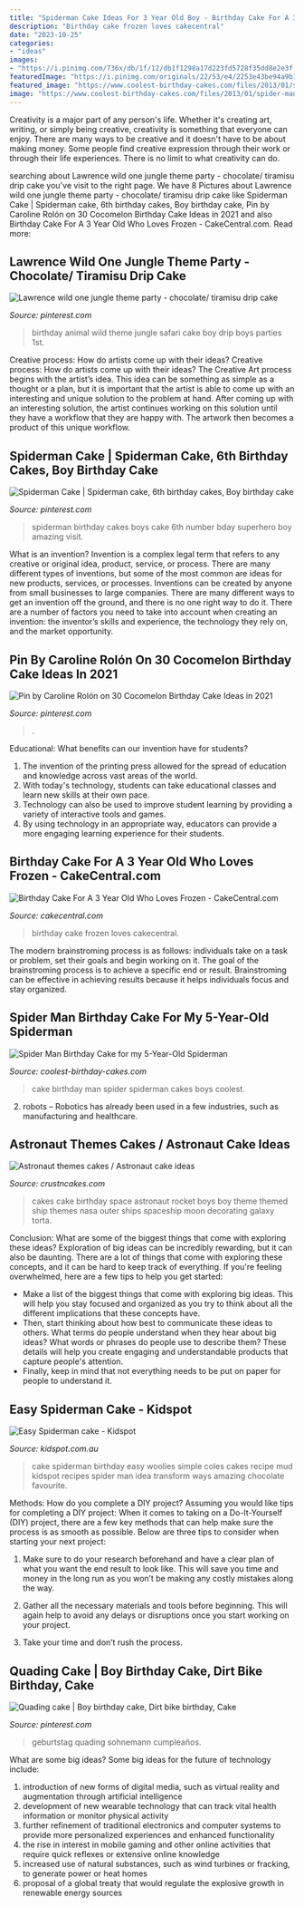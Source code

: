 ```yaml
---
title: "Spiderman Cake Ideas For 3 Year Old Boy - Birthday Cake For A 3 Year Old Who Loves Frozen"
description: "Birthday cake frozen loves cakecentral"
date: "2023-10-25"
categories:
- "ideas"
images:
- "https://i.pinimg.com/736x/db/1f/12/db1f1298a17d223fd5728f35dd8e2e3f.jpg"
featuredImage: "https://i.pinimg.com/originals/22/53/e4/2253e43be94a9b15b53dcd8467778db9.jpg"
featured_image: "https://www.coolest-birthday-cakes.com/files/2013/01/spider-man-cake-for-my-5-year-old-spider-man-5631.jpg"
image: "https://www.coolest-birthday-cakes.com/files/2013/01/spider-man-cake-for-my-5-year-old-spider-man-5631.jpg"
---
```



Creativity is a major part of any person's life. Whether it's creating art, writing, or simply being creative, creativity is something that everyone can enjoy. There are many ways to be creative and it doesn't have to be about making money. Some people find creative expression through their work or through their life experiences. There is no limit to what creativity can do.

	

		
searching about Lawrence wild one jungle theme party - chocolate/ tiramisu drip cake you've visit to the right page. We have 8 Pictures about Lawrence wild one jungle theme party - chocolate/ tiramisu drip cake like Spiderman Cake | Spiderman cake, 6th birthday cakes, Boy birthday cake, Pin by Caroline Rolón on 30 Cocomelon Birthday Cake Ideas in 2021 and also Birthday Cake For A 3 Year Old Who Loves Frozen - CakeCentral.com. Read more:
		
    
## Lawrence Wild One Jungle Theme Party - Chocolate/ Tiramisu Drip Cake

<img loading=lazy src="https://i.pinimg.com/736x/e5/2c/7e/e52c7edc7fdb2191934e108363003681.jpg" onerror="this.onerror=null;this.src='https://tse1.mm.bing.net/th?id=OIP.l64IbW-ZcXMB5obe7tlnHAHaNK&amp;pid=15.1';" alt="Lawrence wild one jungle theme party - chocolate/ tiramisu drip cake">

_Source: pinterest.com_

>birthday animal wild theme jungle safari cake boy drip boys parties 1st. 

	

Creative process: How do artists come up with their ideas?
Creative process: How do artists come up with their ideas?
The Creative Art process begins with the artist’s idea. This idea can be something as simple as a thought or a plan, but it is important that the artist is able to come up with an interesting and unique solution to the problem at hand. After coming up with an interesting solution, the artist continues working on this solution until they have a workflow that they are happy with. The artwork then becomes a product of this unique workflow.

    
## Spiderman Cake | Spiderman Cake, 6th Birthday Cakes, Boy Birthday Cake

<img loading=lazy src="https://i.pinimg.com/originals/59/2e/fc/592efc257b3b419dda99ba108290da85.jpg" onerror="this.onerror=null;this.src='https://tse3.mm.bing.net/th?id=OIP.IOwvA6oaSwNS5U5jctRN1wHaNK&amp;pid=15.1';" alt="Spiderman Cake | Spiderman cake, 6th birthday cakes, Boy birthday cake">

_Source: pinterest.com_

>spiderman birthday cakes boys cake 6th number bday superhero boy amazing visit. 

	

What is an invention?
Invention is a complex legal term that refers to any creative or original idea, product, service, or process. There are many different types of inventions, but some of the most common are ideas for new products, services, or processes. Inventions can be created by anyone from small businesses to large companies. There are many different ways to get an invention off the ground, and there is no one right way to do it. There are a number of factors you need to take into account when creating an invention: the inventor’s skills and experience, the technology they rely on, and the market opportunity.

    
## Pin By Caroline Rolón On 30 Cocomelon Birthday Cake Ideas In 2021

<img loading=lazy src="https://i.pinimg.com/736x/db/1f/12/db1f1298a17d223fd5728f35dd8e2e3f.jpg" onerror="this.onerror=null;this.src='https://tse1.mm.bing.net/th?id=OIP.7K66lR9hkyQJyTzssCZfDAHaJ3&amp;pid=15.1';" alt="Pin by Caroline Rolón on 30 Cocomelon Birthday Cake Ideas in 2021">

_Source: pinterest.com_

>. 

	

Educational: What benefits can our invention have for students?
1. The invention of the printing press allowed for the spread of education and knowledge across vast areas of the world.
2. With today's technology, students can take educational classes and learn new skills at their own pace.
3. Technology can also be used to improve student learning by providing a variety of interactive tools and games.
4. By using technology in an appropriate way, educators can provide a more engaging learning experience for their students.

    
## Birthday Cake For A 3 Year Old Who Loves Frozen - CakeCentral.com

<img loading=lazy src="http://cdn001.cakecentral.com/gallery/2015/03/900_6957231CfB_birthday-cake-for-a-3-year-old-who-loves-frozen.jpg" onerror="this.onerror=null;this.src='https://tse2.mm.bing.net/th?id=OIP.mqjXjyDBVcWF7K92XwfIGwHaMY&amp;pid=15.1';" alt="Birthday Cake For A 3 Year Old Who Loves Frozen - CakeCentral.com">

_Source: cakecentral.com_

>birthday cake frozen loves cakecentral. 

	

The modern brainstroming process is as follows: individuals take on a task or problem, set their goals and begin working on it. The goal of the brainstroming process is to achieve a specific end or result. Brainstroming can be effective in achieving results because it helps individuals focus and stay organized.

    
## Spider Man Birthday Cake For My 5-Year-Old Spiderman

<img loading=lazy src="https://www.coolest-birthday-cakes.com/files/2013/01/spider-man-cake-for-my-5-year-old-spider-man-5631.jpg" onerror="this.onerror=null;this.src='https://tse3.mm.bing.net/th?id=OIP.tRXYh1zVotPrJJ10yDoqjwHaJ6&amp;pid=15.1';" alt="Spider Man Birthday Cake for my 5-Year-Old Spiderman">

_Source: coolest-birthday-cakes.com_

>cake birthday man spider spiderman cakes boys coolest. 

	

2. robots – Robotics has already been used in a few industries, such as manufacturing and healthcare.

    
## Astronaut Themes Cakes / Astronaut Cake Ideas

<img loading=lazy src="http://www.crustncakes.com/blog/wp-content/uploads/2015/07/ddf0bddab1eb461aa80b4f10d477dd3e.jpg" onerror="this.onerror=null;this.src='https://tse1.mm.bing.net/th?id=OIP.Z6R-oG75Y9zTnDCtDsLCPgHaKf&amp;pid=15.1';" alt="Astronaut themes cakes / Astronaut cake ideas">

_Source: crustncakes.com_

>cakes cake birthday space astronaut rocket boys boy theme themed ship themes nasa outer ships spaceship moon decorating galaxy torta. 

	

Conclusion: What are some of the biggest things that come with exploring these ideas?
Exploration of big ideas can be incredibly rewarding, but it can also be daunting. There are a lot of things that come with exploring these concepts, and it can be hard to keep track of everything. If you're feeling overwhelmed, here are a few tips to help you get started: 
- Make a list of the biggest things that come with exploring big ideas. This will help you stay focused and organized as you try to think about all the different implications that these concepts have. 
- Then, start thinking about how best to communicate these ideas to others. What terms do people understand when they hear about big ideas? What words or phrases do people use to describe them? These details will help you create engaging and understandable products that capture people's attention. 
- Finally, keep in mind that not everything needs to be put on paper for people to understand it.

    
## Easy Spiderman Cake - Kidspot

<img loading=lazy src="https://static.kidspot.com.au/recipe_asset/6778/IMG_9588.jpg-20160808230125~q75,dx720y432u1r1gg,c--.jpg" onerror="this.onerror=null;this.src='https://tse1.mm.bing.net/th?id=OIP.JYEI2GcRa6L0xK8bmjQqiAHaEc&amp;pid=15.1';" alt="Easy Spiderman cake - Kidspot">

_Source: kidspot.com.au_

>cake spiderman birthday easy woolies simple coles cakes recipe mud kidspot recipes spider man idea transform ways amazing chocolate favourite. 

	

Methods: How do you complete a DIY project?
Assuming you would like tips for completing a DIY project: 
When it comes to taking on a Do-It-Yourself (DIY) project, there are a few key methods that can help make sure the process is as smooth as possible. Below are three tips to consider when starting your next project:

1. Make sure to do your research beforehand and have a clear plan of what you want the end result to look like. This will save you time and money in the long run as you won’t be making any costly mistakes along the way.

2. Gather all the necessary materials and tools before beginning. This will again help to avoid any delays or disruptions once you start working on your project.

3. Take your time and don’t rush the process.

    
## Quading Cake | Boy Birthday Cake, Dirt Bike Birthday, Cake

<img loading=lazy src="https://i.pinimg.com/originals/22/53/e4/2253e43be94a9b15b53dcd8467778db9.jpg" onerror="this.onerror=null;this.src='https://tse4.mm.bing.net/th?id=OIP.ficmlf6YhE91InANJN-lqgHaNL&amp;pid=15.1';" alt="Quading cake | Boy birthday cake, Dirt bike birthday, Cake">

_Source: pinterest.com_

>geburtstag quading sohnemann cumpleaños. 

	

What are some big ideas?
Some big ideas for the future of technology include: 
1) introduction of new forms of digital media, such as virtual reality and augmentation through artificial intelligence 
2) development of new wearable technology that can track vital health information or monitor physical activity 
3) further refinement of traditional electronics and computer systems to provide more personalized experiences and enhanced functionality 
4) the rise in interest in mobile gaming and other online activities that require quick reflexes or extensive online knowledge 
5) increased use of natural substances, such as wind turbines or fracking, to generate power or heat homes 
6) proposal of a global treaty that would regulate the explosive growth in renewable energy sources

